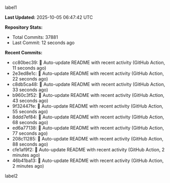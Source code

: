 
label1 
<!-- ACTIVITY_START -->
**Last Updated:** 2025-10-05 06:47:42 UTC

**Repository Stats:**
- Total Commits: 37881
- Last Commit: 12 seconds ago

**Recent Commits:**
- cc80bec39: 🤖 Auto-update README with recent activity (GitHub Action, 11 seconds ago)
- 2e3ed8e1c: 🤖 Auto-update README with recent activity (GitHub Action, 22 seconds ago)
- c8db5ca48: 🤖 Auto-update README with recent activity (GitHub Action, 33 seconds ago)
- b960c3f52: 🤖 Auto-update README with recent activity (GitHub Action, 43 seconds ago)
- 9f32447fe: 🤖 Auto-update README with recent activity (GitHub Action, 55 seconds ago)
- 8ddd7ef84: 🤖 Auto-update README with recent activity (GitHub Action, 68 seconds ago)
- ed6a77138: 🤖 Auto-update README with recent activity (GitHub Action, 77 seconds ago)
- 208c11285: 🤖 Auto-update README with recent activity (GitHub Action, 88 seconds ago)
- cfe1af9f2: 🤖 Auto-update README with recent activity (GitHub Action, 2 minutes ago)
- 46b41ba13: 🤖 Auto-update README with recent activity (GitHub Action, 2 minutes ago)
<!-- ACTIVITY_END -->

label2

